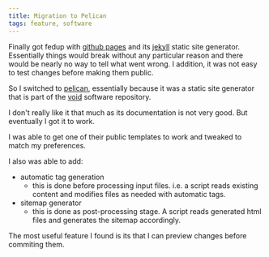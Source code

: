 ```yaml
---
title: Migration to Pelican
tags: feature, software
---
```


Finally got fedup with [github pages][ghp] and its [jekyll][jk]
static site generator.  Essentially things would break without
any particular reason and there would be nearly no way to
tell what went wrong.  I addition, it was not easy to test
changes before making them public.

So I switched to [pelican][pk], essentially because it was
a static site generator that is part of the [void][void]
software repository.

I don't really like it that much as its documentation is not
very good.  But eventually I got it to work.

I was able to get one of their public templates to work and
tweaked to match my preferences.

I also was able to add:

- automatic tag generation
  - this is done before processing input files.  i.e. a script
    reads existing content and modifies files as needed with
    automatic tags.
- sitemap generator
  - this is done as post-processing stage.  A script reads
    generated html files and generates the sitemap accordingly.

The most useful feature I found is its that I can preview
changes before commiting them.

[ghp]: https://pages.github.com/
[jk]: https://jekyllrb.com/
[pk]: https://blog.getpelican.com/
[void]: https://voidlinux.org/

